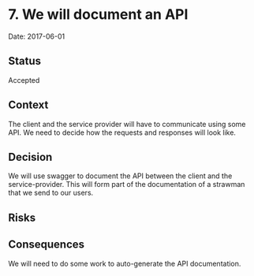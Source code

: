 # 7. We will document an API

Date: 2017-06-01

## Status

Accepted

## Context

The client and the service provider will have to communicate using some API.
We need to decide how the requests and responses will look like.

## Decision

We will use swagger to document the API between the client and the service-provider. This will form part of the documentation of a strawman that we send to our users.

## Risks

## Consequences

We will need to do some work to auto-generate the API documentation.
